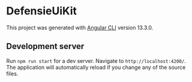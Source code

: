 # DefensieUiKit

This project was generated with [Angular CLI](https://github.com/angular/angular-cli) version 13.3.0.

## Development server

Run `npm run start` for a dev server. Navigate to `http://localhost:4200/`. The application will automatically reload if you change any of the source files.

